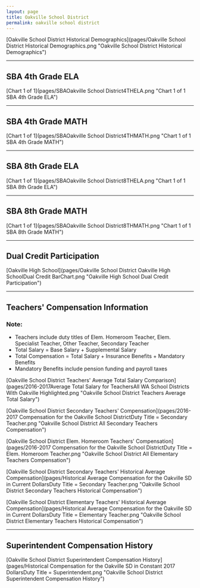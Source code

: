 ```yaml
---
layout: page
title: Oakville School District
permalink: oakville school district
---
```



[Oakville School District Historical Demographics](pages/Oakville School District Historical Demographics.png "Oakville School District Historical Demographics")

___

## SBA 4th Grade ELA

[Chart 1 of 1](pages/SBAOakville School District4THELA.png "Chart 1 of 1 SBA 4th Grade ELA")


___

## SBA 4th Grade MATH

[Chart 1 of 1](pages/SBAOakville School District4THMATH.png "Chart 1 of 1 SBA 4th Grade MATH")


___

## SBA 8th Grade ELA

[Chart 1 of 1](pages/SBAOakville School District8THELA.png "Chart 1 of 1 SBA 8th Grade ELA")


___

## SBA 8th Grade MATH

[Chart 1 of 1](pages/SBAOakville School District8THMATH.png "Chart 1 of 1 SBA 8th Grade MATH")


___

## Dual Credit Participation

[Oakville High School](pages/Oakville School District Oakville High SchoolDual Credit BarChart.png "Oakville High School Dual Credit Participation")


___

## Teachers' Compensation Information
### Note:
- Teachers include duty titles of Elem. Homeroom Teacher, Elem. Specialist Teacher, Other Teacher, Secondary Teacher
- Total Salary = Base Salary + Supplemental Salary
- Total Compensation = Total Salary + Insurance Benefits + Mandatory Benefits
- Mandatory Benefits include pension funding and payroll taxes

[Oakville School District Teachers' Average Total Salary Comparison](pages/2016-2017Average Total Salary for TeachersAll WA School Districts With Oakville Highlighted.png "Oakville School District Teachers Average Total Salary")

[Oakville School District Secondary Teachers' Compensation](pages/2016-2017 Compensation for the Oakville School DistrictDuty Title = Secondary Teacher.png "Oakville School District All Secondary Teachers Compensation")

[Oakville School District Elem. Homeroom Teachers' Compensation](pages/2016-2017 Compensation for the Oakville School DistrictDuty Title = Elem. Homeroom Teacher.png "Oakville School District All Elementary Teachers Compensation")

[Oakville School District Secondary Teachers' Historical Average Compensation](pages/Historical Average Compensation for the Oakville SD in Current DollarsDuty Title = Secondary Teacher.png "Oakville School District Secondary Teachers Historical Compensation")

[Oakville School District Elementary Teachers' Historical Average Compensation](pages/Historical Average Compensation for the Oakville SD in Current DollarsDuty Title = Elementary Teacher.png "Oakville School District Elementary Teachers Historical Compensation")


___

## Superintendent Compensation History

[Oakville School District Superintendent Compensation History](pages/Historical Compensation for the Oakville SD in Constant 2017 DollarsDuty Title = Superintendent.png "Oakville School District Superintendent Compensation History")

